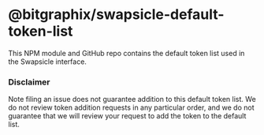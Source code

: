 # @bitgraphix/swapsicle-default-token-list

This NPM module and GitHub repo contains the default token list used in the Swapsicle interface.

### Disclaimer

Note filing an issue does not guarantee addition to this default token list.
We do not review token addition requests in any particular order, and we do not
guarantee that we will review your request to add the token to the default list.

